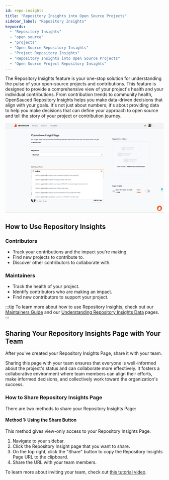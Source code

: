 ```yaml
---
id: repo-insights
title: "Repository Insights into Open Source Projects"
sidebar_label: "Repository Insights"
keywords:
  - "Repository Insights"
  - "open source"
  - "projects"
  - "Open Source Repository Insights" 
  - "Project Repository Insights"
  - "Repository Insights into Open Source Projects"
  - "Open Source Project Repository Insights"
---
```


The Repository Insights feature is your one-stop solution for understanding the pulse of your open-source projects and contributions. This feature is designed to provide a comprehensive view of your project's health and your individual contributions. From contribution trends to community health, OpenSauced Repository Insights helps you make data-driven decisions that align with your goals. It's not just about numbers; it's about providing data to help you make decisions that can define your approach to open source and tell the story of your project or contribution journey.

![insight-pages-demo](../../static/gif/insight-page-demo.gif)

## How to Use Repository Insights

### Contributors

- Track your contributions and the impact you're making.
- Find new projects to contribute to.
- Discover other contributors to collaborate with.

### Maintainers

- Track the health of your project.
- Identify contributors who are making an impact.
- Find new contributors to support your project.

:::tip
To learn more about how to use Repository Insights, check out our [Maintainers Guide](../maintainers/maintainers-guide.md) and our [Understanding Repository Insights Data](../maintainers/understanding-repo-insights.md) pages.
:::

## Sharing Your Repository Insights Page with Your Team

After you've created your Repository Insights Page, share it with your team.

Sharing this page with your team ensures that everyone is well-informed about the project's status and can collaborate more effectively. It fosters a collaborative environment where team members can align their efforts, make informed decisions, and collectively work toward the organization's success.

### How to Share Repository Insights Page

There are two methods to share your Repository Insights Page:

#### Method 1: Using the Share Button 

This method gives view-only access to your Repository Insights Page.

1. Navigate to your sidebar.
2. Click the Repository Insight page that you want to share.
3. On the top right, click the "Share" button to copy the Repository Insights Page URL to the clipboard.
4. Share the URL with your team members.


To learn more about inviting your team, check out [this tutorial video](https://www.youtube.com/watch?v=L5ztLP1O7BY).

